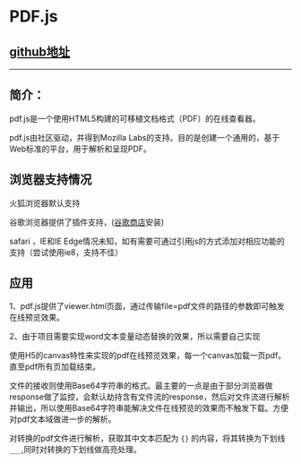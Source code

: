  # PDF.js #

## [github地址](https://github.com/mozilla/pdf.js) ##

---

## 简介： ##
pdf.js是一个使用HTML5构建的可移植文档格式（PDF）的在线查看器。

pdf.js由社区驱动，并得到Mozilla Labs的支持。目的是创建一个通用的，基于Web标准的平台，用于解析和呈现PDF。

## 浏览器支持情况 ##
火狐浏览器默认支持

谷歌浏览器提供了插件支持，([谷歌商店](https://chrome.google.com/webstore/detail/pdf-viewer/oemmndcbldboiebfnladdacbdfmadadm)安装)

safari ，IE和IE Edge情况未知，如有需要可通过引用js的方式添加对相应功能的支持（尝试使用ie8，支持不佳）

## 应用 ##
1、pdf.js提供了viewer.html页面，通过传输file=pdf文件的路径的参数即可触发在线预览效果。

2、由于项目需要实现word文本变量动态替换的效果，所以需要自己实现

使用H5的canvas特性来实现的pdf在线预览效果，每一个canvas加载一页pdf。直至pdf所有页加载结束。

文件的接收则使用Base64字符串的格式。最主要的一点是由于部分浏览器做response做了监控，会默认劫持含有文件流的response，然后对文件流进行解析并输出，所以使用Base64字符串能解决文件在线预览的效果而不触发下载。方便对pdf文本域做进一步的解析。

对转换的pdf文件进行解析，获取其中文本匹配为 `{}` 的内容，将其转换为下划线 `___`,同时对转换的下划线做高亮处理。

